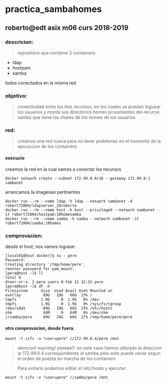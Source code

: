# practica_sambahomes
## roberto@edt asix m06 curs 2018-2019

### descricion:

> repositorio que contiene 3 containers:
* ldap
* hostpam
* samba

todos conectados en la misma red

### objetivo:
> conectividad entre los tres recursos, en los cuales se puedan loguear los usuarios y monte sus
directorios homes provenientes del recurso samba que tiene los shares de los homes de los usuarios.

### red:
> creamos una red nueva para no tener problemas en el momento de la ejecuccion de los containers

#### execucio

creamos la red en la cual vamos a conectar los recursos
``` 
docker network create --subnet 172.99.0.0/16 --gateway 172.99.0.1 sambanet
```

arrancamos la imagenes pertinentes 

```
docker run --rm --name ldap -h ldap --network sambanet -d robert72004/ldapserver_18roberto
docker run --rm --name host -h host --privileged --network sambanet -it robert72004/hostpam:18homesamba
docker run --rm --name samba -h samba --network sambanet -it robert72004/samba:18homes
```

### comprovacion:

desde el host, nos vamos loguear:
```
[local01@host docker]$ su - pere
Password: 
Creating directory '/tmp/home/pere'.
reenter password for pam_mount:
[pere@host ~]$ ll 
total 0
drwxr-xr-x. 2 pere users 0 Feb 21 12:32 pere
[pere@host ~]$ df -h
Filesystem      Size  Used Avail Use% Mounted on
overlay          89G   19G   66G  23% /
tmpfs           1.9G     0  1.9G   0% /dev
tmpfs           1.9G     0  1.9G   0% /sys/fs/cgroup
/dev/sda5        89G   19G   66G  23% /etc/hosts
shm              64M     0   64M   0% /dev/shm
//samba/pere     89G   24G   66G  27% /tmp/home/pere/pere
```

#### otra comprovacion, desde fuera.

```
mount -t cifs -o "user=pere" //172.99.0.4/pere /mnt
```
> atencion! warning! yeeeee!!:
en este caso hemos utilizado la direccion ip 172.99.0.4 correspondiente al samba 
pero esto puede variar segun el orden de puesta en marcha de los containers

> Para evitarlo podemos editar el /etc/hosts y ejecutar:

```
mount -t cifs -o "user=pere" //samba/pere /mnt
```




